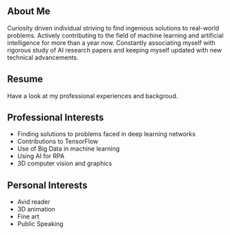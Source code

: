 ## About Me

Curiosity driven individual striving to find ingenious solutions to real-world problems. Actively contributing to the field of machine learning and artificial intelligence for more than a year now. Constantly associating myself with rigorous study of AI research papers and keeping myself updated with new technical advancements.

## Resume

Have a look at my professional experiences and backgroud.

## Professional Interests
* Finding solutions to problems faced in deep learning networks
* Contributions to TensorFlow
* Use of Big Data in machine learning
* Using AI for RPA
* 3D computer vision and graphics

## Personal Interests
* Avid reader
* 3D animation 
* Fine art
* Public Speaking
